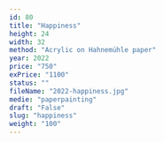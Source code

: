 ```yaml
---
id: 80
title: "Happiness"
height: 24
width: 32
method: "Acrylic on Hahnemühle paper"
year: 2022
price: "750"
exPrice: "1100"
status: ""
fileName: "2022-happiness.jpg"
medie: "paperpainting"
draft: "False"
slug: "happiness"
weight: "100"
---
```

